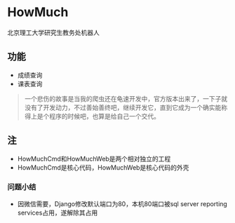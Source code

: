 # HowMuch
北京理工大学研究生教务处机器人

## 功能
* 成绩查询
* 课表查询

>一个悲伤的故事是当我的爬虫还在龟速开发中，官方版本出来了，一下子就没有了开发动力，不过善始善终吧，继续开发它，直到它成为一个确实能称得上是个程序的时候吧，也算是给自己一个交代。

## 注
* HowMuchCmd和HowMuchWeb是两个相对独立的工程
* HowMuchCmd是核心代码，HowMuchWeb是核心代码的外壳

### 问题小结
* 因微信需要，Django修改默认端口为80，本机80端口被sql server reporting services占用，遂解除其占用
